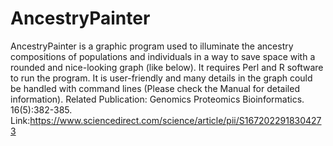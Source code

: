 # AncestryPainter
AncestryPainter is a graphic program used to illuminate the ancestry compositions of populations and individuals in a way to save space with a rounded and nice-looking graph (like below). It requires Perl and R software to run the program. It is user-friendly and many details in the graph could be handled with command lines (Please check the Manual for detailed information). Related Publication: Genomics Proteomics Bioinformatics. 16(5):382-385. Link:https://www.sciencedirect.com/science/article/pii/S1672022918304273

